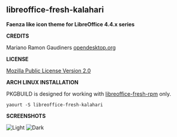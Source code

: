 **libreoffice-fresh-kalahari**
------------------------------
**Faenza like icon theme for LibreOffice 4.4.x series**

**CREDITS**

Mariano Ramon Gaudiners
[opendesktop.org](http://opendesktop.org/content/show.php/+Kalahari+-+LibreOffice+4.3.0+4.4.0?content=158367)

**LICENSE**

[Mozilla Public License Version 2.0](https://www.mozilla.org/MPL/2.0/index.txt)

**ARCH LINUX INSTALLATION**

PKGBUILD is designed for working with [libreoffice-fresh-rpm](https://aur.archlinux.org/packages/libreoffice-fresh-rpm/) only.

    yaourt -S libreoffice-fresh-kalahari

**SCREENSHOTS**

![Light](http://opendesktop.org/CONTENT/content-pre1/158367-1.png)
![Dark](http://opendesktop.org/CONTENT/content-pre2/158367-2.png)
